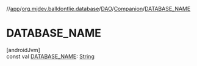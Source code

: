 //[app](../../../../index.md)/[org.mjdev.balldontlie.database](../../index.md)/[DAO](../index.md)/[Companion](index.md)/[DATABASE_NAME](-d-a-t-a-b-a-s-e_-n-a-m-e.md)

# DATABASE_NAME

[androidJvm]\
const val [DATABASE_NAME](-d-a-t-a-b-a-s-e_-n-a-m-e.md): [String](https://kotlinlang.org/api/latest/jvm/stdlib/kotlin/-string/index.html)
